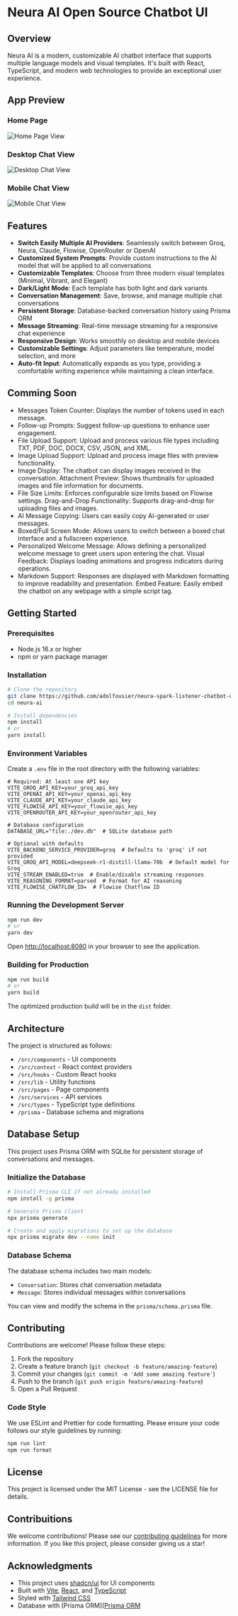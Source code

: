 
# Neura AI Open Source Chatbot UI

## Overview

Neura AI is a modern, customizable AI chatbot interface that supports multiple language models and visual templates. It's built with React, TypeScript, and modern web technologies to provide an exceptional user experience.

## App Preview

### Home Page
![Home Page View](./public/og.png)

### Desktop Chat View
![Desktop Chat View](./public/og-image.png)

### Mobile Chat View
![Mobile Chat View](https://neuraai.blob.core.windows.net/uploads/neura-spark-chatbot-preview-mobile.png)

## Features

- **Switch Easily Multiple AI Providers**: Seamlessly switch between Groq, Neura, Claude, Flowise, OpenRouter or OpenAI
- **Customized System Prompts**: Provide custom instructions to the AI model that will be applied to all conversations
- **Customizable Templates**: Choose from three modern visual templates (Minimal, Vibrant, and Elegant)
- **Dark/Light Mode**: Each template has both light and dark variants
- **Conversation Management**: Save, browse, and manage multiple chat conversations
- **Persistent Storage**: Database-backed conversation history using Prisma ORM
- **Message Streaming**: Real-time message streaming for a responsive chat experience
- **Responsive Design**: Works smoothly on desktop and mobile devices
- **Customizable Settings**: Adjust parameters like temperature, model selection, and more
- **Auto-fit Input**: Automatically expands as you type, providing a comfortable writing experience while maintaining a clean interface.

## Comming Soon
- Messages Token Counter: Displays the number of tokens used in each message.
- Follow-up Prompts: Suggest follow-up questions to enhance user engagement.
- File Upload Support: Upload and process various file types including TXT, PDF, DOC, DOCX, CSV, JSON, and XML.
- Image Upload Support: Upload and process image files with preview functionality.
- Image Display: The chatbot can display images received in the conversation.
Attachment Preview: Shows thumbnails for uploaded images and file information for documents.
- File Size Limits: Enforces configurable size limits based on Flowise settings.
Drag-and-Drop Functionality: Supports drag-and-drop for uploading files and images.
- AI Message Copying: Users can easily copy AI-generated or user messages.
- Boxed/Full Screen Mode: Allows users to switch between a boxed chat interface and a fullscreen experience.
- Personalized Welcome Message: Allows defining a personalized welcome message to greet users upon entering the chat.
Visual Feedback: Displays loading animations and progress indicators during operations.
- Markdown Support: Responses are displayed with Markdown formatting to improve readability and presentation.
Embed Feature: Easily embed the chatbot on any webpage with a simple script tag.


## Getting Started

### Prerequisites

- Node.js 16.x or higher
- npm or yarn package manager

### Installation

```bash
# Clone the repository
git clone https://github.com/adolfousier/neura-spark-listener-chatbot-ui
cd neura-ai

# Install dependencies
npm install
# or
yarn install
```

### Environment Variables

Create a `.env` file in the root directory with the following variables:

```
# Required: At least one API key
VITE_GROQ_API_KEY=your_groq_api_key
VITE_OPENAI_API_KEY=your_openai_api_key
VITE_CLAUDE_API_KEY=your_claude_api_key
VITE_FLOWISE_API_KEY=your_flowise_api_key
VITE_OPENROUTER_API_KEY=your_openrouter_api_key

# Database configuration
DATABASE_URL="file:./dev.db"  # SQLite database path

# Optional with defaults
VITE_BACKEND_SERVICE_PROVIDER=groq  # Defaults to 'groq' if not provided
VITE_GROQ_API_MODEL=deepseek-r1-distill-llama-70b  # Default model for Groq
VITE_STREAM_ENABLED=true  # Enable/disable streaming responses
VITE_REASONING_FORMAT=parsed  # Format for AI reasoning
VITE_FLOWISE_CHATFLOW_ID=  # Flowise Chatflow ID
```

### Running the Development Server

```bash
npm run dev
# or
yarn dev
```

Open [http://localhost:8080](http://localhost:8080) in your browser to see the application.

### Building for Production

```bash
npm run build
# or
yarn build
```

The optimized production build will be in the `dist` folder.

## Architecture

The project is structured as follows:

- `/src/components` - UI components
- `/src/context` - React context providers
- `/src/hooks` - Custom React hooks
- `/src/lib` - Utility functions
- `/src/pages` - Page components
- `/src/services` - API services
- `/src/types` - TypeScript type definitions
- `/prisma` - Database schema and migrations

## Database Setup

This project uses Prisma ORM with SQLite for persistent storage of conversations and messages.

### Initialize the Database

```bash
# Install Prisma CLI if not already installed
npm install -g prisma

# Generate Prisma client
npx prisma generate

# Create and apply migrations to set up the database
npx prisma migrate dev --name init
```

### Database Schema

The database schema includes two main models:

- `Conversation`: Stores chat conversation metadata
- `Message`: Stores individual messages within conversations

You can view and modify the schema in the `prisma/schema.prisma` file.

## Contributing

Contributions are welcome! Please follow these steps:

1. Fork the repository
2. Create a feature branch (`git checkout -b feature/amazing-feature`)
3. Commit your changes (`git commit -m 'Add some amazing feature'`)
4. Push to the branch (`git push origin feature/amazing-feature`)
5. Open a Pull Request

### Code Style

We use ESLint and Prettier for code formatting. Please ensure your code follows our style guidelines by running:

```bash
npm run lint
npm run format
```

## License

This project is licensed under the MIT License - see the LICENSE file for details.

## Contribuitions
We welcome contributions! Please see our [contributing guidelines](contributing.md) for more information. If you like this project, please consider giving us a star!

## Acknowledgments

- This project uses [shadcn/ui](https://ui.shadcn.com/) for UI components
- Built with [Vite](https://vitejs.dev/), [React](https://reactjs.org/), and [TypeScript](https://www.typescriptlang.org/)
- Styled with [Tailwind CSS](https://tailwindcss.com/)
- Database with [Prisma ORM]([Prisma ORM](prisma.io/)